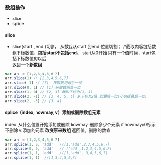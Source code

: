 ### 数组操作
- slice
- splice


#### slice
- slice(start , end )切割， 从数组从start 到end 位置切割；
//截取内容包括数组下标数值，**包括start不包括end**。 start从0开始
只有一个值时候，start包括下标数值的以后    
返回一个**新数组**
```js
var arr = [1,2,3,4,5,6,7]
arr.slice(1) // [2,3,4,5,6,7]
arr.slice(-1) // [7]  获取数组最后一位
arr.slice(0, 1) // [1] 获取数组第一位
arr.slice(1, 3) // [2, 4] 截取下标为[1, 3)
arr.slice(2, -1) // [3, 4, 5, 6] 从下标为2值 到最后一位(不包括最后一位)
arr.slice(2, -3) // [3, 4] 
```

#### splice（index, howmay, v）添加或删除数组元素
  index :从什么位置开始添加或删除
  howmay :删除多少个元素  if howmay=0标示不删除
  v:添加的元素
  **改变原来数组**
  返回值，删除的数值
  
```js
var arr = [1,2,3,4,5,6,7]
arr.splice(1, 0, 'add')  //[1,'add',2,3,4,5,6,7]
arr.splice(0, 0, 'add')  // ['add',1,2,3,4,5,6,7]
arr.splice(1, 1, 'add')  //[1,'add', 3,4,5,6,7]
arr.splice(1, 1)  //[1,3,4,5,6,7]
```